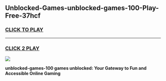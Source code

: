 
## Unblocked-Games-unblocked-games-100-Play-Free-37hcf
<h3>
<a href="https://premium76.site?title=unblocked-games-100&ref=23A">CLICK TO PLAY</a></h3>
<hr>

<h3>
<a href="https://premium76.site?title=unblocked-games-100&ref=23A">CLICK 2 PLAY</a>
  
</h3>

<a href="https://premium76.site?title=unblocked-games-100&ref=23A"><img src="https://clearcache.store/games.png"></a>


**unblocked-games-100 games unblocked: Your Gateway to Fun and Accessible Online Gaming**
